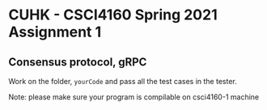 # CUHK - CSCI4160 Spring 2021 Assignment 1

## Consensus protocol, gRPC  

Work on the folder, `yourCode` and pass all the test cases in the tester.

Note: please make sure your program is compilable on csci4160-1 machine
